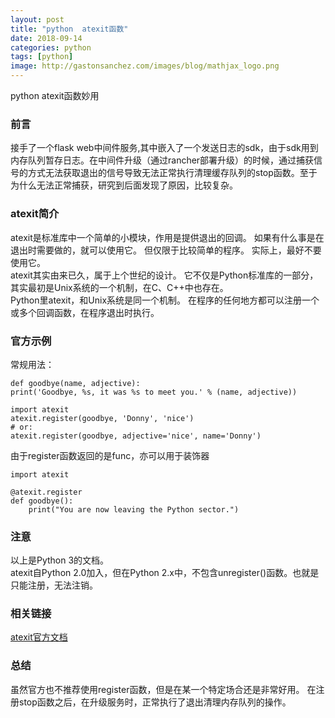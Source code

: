 ```yaml
---
layout: post
title: "python  atexit函数"
date: 2018-09-14
categories: python
tags: [python]
image: http://gastonsanchez.com/images/blog/mathjax_logo.png
---
```

python  atexit函数妙用
<!-- more -->
### 前言
接手了一个flask web中间件服务,其中嵌入了一个发送日志的sdk，由于sdk用到内存队列暂存日志。在中间件升级（通过rancher部署升级）的时候，通过捕获信号的方式无法获取退出的信号导致无法正常执行清理缓存队列的stop函数。至于为什么无法正常捕获，研究到后面发现了原因，比较复杂。


### atexit简介
atexit是标准库中一个简单的小模块，作用是提供退出的回调。 如果有什么事是在退出时需要做的，就可以使用它。 但仅限于比较简单的程序。 实际上，最好不要使用它。  
atexit其实由来已久，属于上个世纪的设计。 它不仅是Python标准库的一部分，其实最初是Unix系统的一个机制，在C、C++中也存在。  
Python里atexit，和Unix系统是同一个机制。 在程序的任何地方都可以注册一个或多个回调函数，在程序退出时执行。   

### 官方示例
常规用法：

    def goodbye(name, adjective):
    print('Goodbye, %s, it was %s to meet you.' % (name, adjective))
    
    import atexit
    atexit.register(goodbye, 'Donny', 'nice')
    # or:
    atexit.register(goodbye, adjective='nice', name='Donny')

由于register函数返回的是func，亦可以用于装饰器
    
    import atexit

    @atexit.register
    def goodbye():
        print("You are now leaving the Python sector.")

### 注意
以上是Python 3的文档。  
atexit自Python 2.0加入，但在Python 2.x中，不包含unregister()函数。也就是只能注册，无法注销。
        

### 相关链接
[atexit官方文档](https://docs.python.org/zh-cn/3/library/atexit.html)  

### 总结
虽然官方也不推荐使用register函数，但是在某一个特定场合还是非常好用。
在注册stop函数之后，在升级服务时，正常执行了退出清理内存队列的操作。